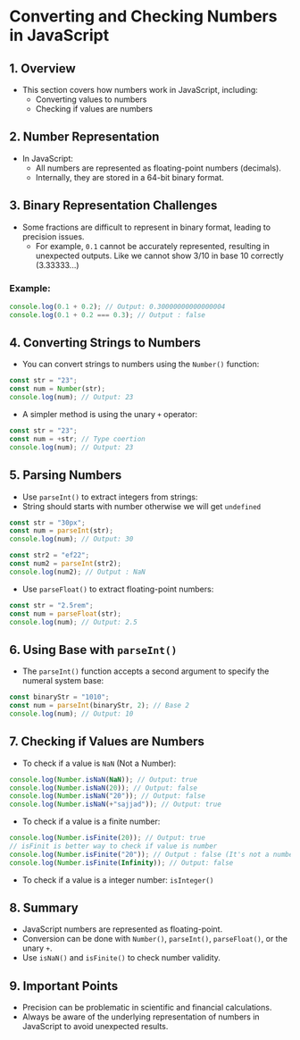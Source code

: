 # Converting and Checking Numbers in JavaScript

## 1. Overview

- This section covers how numbers work in JavaScript, including:
  - Converting values to numbers
  - Checking if values are numbers

## 2. Number Representation

- In JavaScript:
  - All numbers are represented as floating-point numbers (decimals).
  - Internally, they are stored in a 64-bit binary format.

## 3. Binary Representation Challenges

- Some fractions are difficult to represent in binary format, leading to precision issues.
  - For example, `0.1` cannot be accurately represented, resulting in unexpected outputs. Like we cannot show 3/10 in base 10 correctly (3.33333...)

### Example:

```javascript
console.log(0.1 + 0.2); // Output: 0.30000000000000004
console.log(0.1 + 0.2 === 0.3); // Output : false
```

## 4. Converting Strings to Numbers

- You can convert strings to numbers using the `Number()` function:

```javascript
const str = "23";
const num = Number(str);
console.log(num); // Output: 23
```

- A simpler method is using the unary `+` operator:

```javascript
const str = "23";
const num = +str; // Type coertion
console.log(num); // Output: 23
```

## 5. Parsing Numbers

- Use `parseInt()` to extract integers from strings:
- String should starts with number otherwise we will get `undefined`

```javascript
const str = "30px";
const num = parseInt(str);
console.log(num); // Output: 30

const str2 = "ef22";
const num2 = parseInt(str2);
console.log(num2); // Output : NaN
```

- Use `parseFloat()` to extract floating-point numbers:

```javascript
const str = "2.5rem";
const num = parseFloat(str);
console.log(num); // Output: 2.5
```

## 6. Using Base with `parseInt()`

- The `parseInt()` function accepts a second argument to specify the numeral system base:

```javascript
const binaryStr = "1010";
const num = parseInt(binaryStr, 2); // Base 2
console.log(num); // Output: 10
```

## 7. Checking if Values are Numbers

- To check if a value is `NaN` (Not a Number):

```javascript
console.log(Number.isNaN(NaN)); // Output: true
console.log(Number.isNaN(20)); // Output: false
console.log(Number.isNaN("20")); // Output: false
console.log(Number.isNaN(+"sajjad")); // Output: true
```

- To check if a value is a finite number:

```javascript
console.log(Number.isFinite(20)); // Output: true
// isFinit is better way to check if value is number
console.log(Number.isFinite("20")); // Output : false (It's not a number)
console.log(Number.isFinite(Infinity)); // Output: false
```

- To check if a value is a integer number: `isInteger()`

## 8. Summary

- JavaScript numbers are represented as floating-point.
- Conversion can be done with `Number()`, `parseInt()`, `parseFloat()`, or the unary `+`.
- Use `isNaN()` and `isFinite()` to check number validity.

## 9. Important Points

- Precision can be problematic in scientific and financial calculations.
- Always be aware of the underlying representation of numbers in JavaScript to avoid unexpected results.
